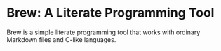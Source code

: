 # Brew: A Literate Programming Tool

Brew is a simple literate programming tool that works with ordinary Markdown files and C-like languages.
